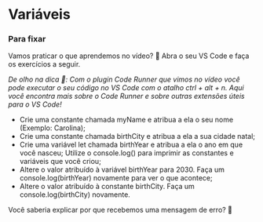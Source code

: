 # Variáveis

### Para fixar

Vamos praticar o que aprendemos no vídeo? 💪 Abra o seu VS Code e faça os exercícios a seguir.

*De olho na dica 👀:* _Com o plugin Code Runner que vimos no vídeo você pode executar o seu código no VS Code com o atalho ctrl + alt + n. Aqui você encontra mais sobre o Code Runner e sobre outras extensões úteis para o VS Code!_

- Crie uma constante chamada myName e atribua a ela o seu nome (Exemplo: Carolina);
- Crie uma constante chamada birthCity e atribua a ela a sua cidade natal;
- Crie uma variável let chamada birthYear e atribua a ela o ano em que você nasceu;
Utilize o console.log() para imprimir as constantes e variáveis que você criou;
- Altere o valor atribuído à variável birthYear para 2030. Faça um console.log(birthYear) novamente para ver o que acontece;
- Altere o valor atribuído à constante birthCity. Faça um console.log(birthCity) novamente.

Você saberia explicar por que recebemos uma mensagem de erro? 🤔